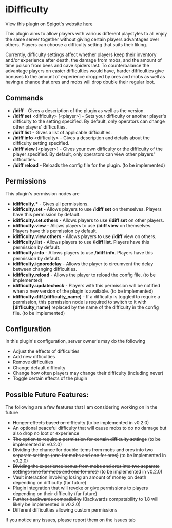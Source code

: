 # iDifficulty

View this plugin on Spigot's website [here](https://www.spigotmc.org/resources/idifficulty.95730/)

This plugin aims to allow players with various different playstyles to all enjoy the same server together without giving certain players advantages over others. Players can choose a difficulty setting that suits their liking.

Currently, difficulty settings affect whether players keep their inventory and/or experience after death, the damage from mobs, and the amount of time poison from bees and cave spiders last. To counterbalance the advantage players on easier difficulties would have, harder difficulties give bonuses to the amount of experience dropped by ores and mobs as well as having a chance that ores and mobs will drop double their regular loot.

## Commands
- __/idiff__ - Gives a description of the plugin as well as the version.
- __/idiff set__ \<difficulty\> [\<player\>] - Sets your difficulty or another player's difficulty to the setting specified. By default, only operators can change other players' difficulties.
- __/idiff list__ - Gives a list of applicable difficulties.
- __/idiff info__ \<difficulty\> - Gives a description and details about the difficulty setting specified.
- __/idiff view__ [\<player\>] - Gives your own difficulty or the difficulty of the player specified. By default, only operators can view other players' difficulties.
- __/idiff reload__ - Reloads the config file for the plugin. (to be implemented)

## Permissions
This plugin's permission nodes are
- __idifficulty.*__ - Gives all permissions.
- __idifficulty.set__ - Allows players to use __/idiff set__ on themselves. Players have this permission by default.
- __idifficulty.set.others__ - Allows players to use __/idiff set__ on other players.
- __idifficulty.view__ - Allows players to use __/idiff view__ on themselves. Players have this permission by default.
- __idifficulty.view.others__ - Allows players to use __/idiff__ view on others.
- __idifficulty.list__ - Allows players to use __/idiff list__. Players have this permission by default.
- __idifficulty.info__ - Allows players to use __/idiff info__. Players have this permission by default.
- __idifficulty.ignoredelay__ - Allows the player to circumvent the delay between changing difficulties.
- __idifficulty.reload__ - Allows the player to reload the config file. (to be implemented)
- __idifficulty.updatecheck__ - Players with this permission will be notified when a new version of the plugin is available. (to be implemented)
- __idifficulty.diff.[difficulty_name]__ - If a difficulty is toggled to require a permission, this permission node is required to switch to it with __[difficulty_name]__ replaced by the name of the difficulty in the config file. (to be implemented)

## Configuration
In this plugin's configuration, server owner's may do the following

- Adjust the effects of difficulties
- Add new difficulties
- Remove difficulties
- Change default difficulty
- Change how often players may change their difficulty (including never)
- Toggle certain effects of the plugin


## Possible Future Features:
The following are a few features that I am considering working on in the future

- ~~Hunger effects based on difficulty~~ (to be implemented in v0.2.0)
- An optional peaceful difficulty that will cause mobs to do no damage but also drop no loot or experience
- ~~The option to require a permission for certain difficulty settings~~ (to be implemented in v0.2.0)
- ~~Dividing the chance for double items from mobs and ores into two separate settings (one for mobs and one for ores)~~ (to be implemented in v0.2.0)
- ~~Dividing the experience bonus from mobs and ores into two separate settings (one for mobs and one for ores)~~ (to be implemented in v0.2.0)
- Vault interaction involving losing an amount of money on death depending on difficulty (far future)
- Plugin integration that will revoke or give permissions to players depending on their difficulty (far future)
- ~~Further backwards compatibility~~ (Backwards compatability to 1.8 will likely be implemented in v0.2.0)
- Different difficulties allowing custom permissions

If you notice any issues, please report them on the issues tab
